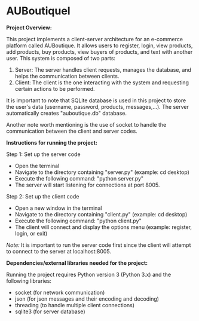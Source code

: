 # AUBoutiqueI

**Project Overview:**

This project implements a client-server architecture for an e-commerce platform called AUBoutique. It allows users to register, login, view products, add products, buy products, view buyers of products, and text with another user. This system is composed of two parts: 
1. Server: The server handles client requests, manages the database, and helps the communication between clients. 
2. Client: The client is the one interacting with the system and requesting certain actions to be performed. 

It is important to note that SQLite database is used in this project to store the user's data (username, password, products, messages,...). The server automatically creates "auboutique.db" database. 

Another note worth mentioning is the use of socket to handle the communication between the client and server codes. 




**Instructions for running the project:**

Step 1: Set up the server code 
  - Open the terminal
  - Navigate to the directory containing "server.py" (example: cd desktop)
  - Execute the following command: "python server.py"
  - The server will start listening for connections at port 8005.

Step 2: Set up the client code
  - Open a new window in the terminal
  - Navigate to the directory containing "client.py" (example: cd desktop)
  - Execute the following command: "python client.py"
  - The client will connect and display the options menu (example: register, login, or exit)

*Note:* It is important to run the server code first since the client will attempt to connect to the server at localhost:8005. 



**Dependencies/external libraries needed for the project:** 

Running the project requires Python version 3 (Python 3.x) and the following libraries: 
  - socket (for network communication) 
  - json (for json messages and their encoding and decoding) 
  - threading (to handle multiple client connections)
  - sqlite3 (for server database) 
